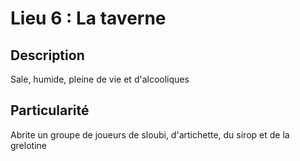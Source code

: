 # Lieu 6 : La taverne
## Description
Sale, humide, pleine de vie et d'alcooliques
## Particularité
Abrite un groupe de joueurs de sloubi, d'artichette, du sirop et de la grelotine
